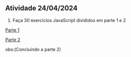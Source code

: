 
## Atividade 24/04/2024

1. Faça 30 exercicios JavaScript divididos em parte 1 e 2  

[Parte 1](https://github.com/ThiagooSG/FullStack_RPV/tree/main/FullStack_RPV/back_end/Atividade_04032024/Parte1)

[Parte 2](https://github.com/ThiagooSG/FullStack_RPV/tree/main/FullStack_RPV/back_end/Atividade_04032024/Parte2)

obs:(Concluindo a parte 2)  
